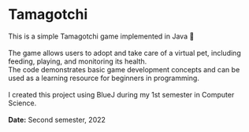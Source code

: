 # Tamagotchi
This is a simple Tamagotchi game implemented in Java 👾
<br><br>
The game allows users to adopt and take care of a virtual pet, including feeding, playing, and monitoring its health.<br> The code demonstrates basic game development concepts and can be used as a learning resource for beginners in programming.
<br><br>
I created this project using BlueJ during my 1st semester in Computer Science.
<br><br> 
**Date:** Second semester, 2022


